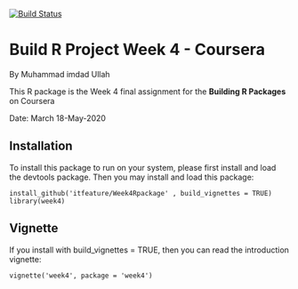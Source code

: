 [![Build Status](https://travis-ci.org/itfeature/Week4Rpackage.svg?branch=master)](https://travis-ci.org/itfeature/Week4Rpackage)

# Build R Project Week 4 - Coursera
By Muhammad imdad Ullah

This R package is the Week 4 final assignment for the **Building R Packages** on Coursera

Date: March 18-May-2020

## Installation

To install this package to run on your system, please first install and load the devtools package. Then you may install and load this package:

```{r}
install_github('itfeature/Week4Rpackage' , build_vignettes = TRUE)
library(week4)
```

## Vignette

If you install with build_vignettes = TRUE, then you can read the introduction vignette: 
```{r}
vignette('week4', package = 'week4')
```
